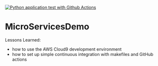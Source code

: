 [![Python application test with Github Actions](https://github.com/MRWilliamsGit/MicroServicesDemo/actions/workflows/main.yml/badge.svg)](https://github.com/MRWilliamsGit/MicroServicesDemo/actions/workflows/main.yml)

# MicroServicesDemo

Lessons Learned:
- how to use the AWS Cloud9 development environment
- how to set up simple continuous integration with makefiles and GitHub actions
